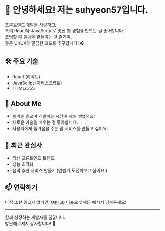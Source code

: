 # 👋 안녕하세요! 저는 suhyeon57입니다.

프론트엔드 개발을 사랑하고,  
특히 React와 JavaScript로 멋진 웹 경험을 만드는 걸 좋아합니다.  
코딩할 때 음악을 곁들이는 걸 즐기며,  
좋은 UI/UX와 깔끔한 코드를 추구합니다! 🎧

## 🛠️ 주요 기술
- React (리액트)
- JavaScript (자바스크립트)
- HTML/CSS

## 🎵 About Me
- 음악을 들으며 개발하는 시간이 제일 행복해요!
- 새로운 기술을 배우는 걸 좋아합니다.
- 사용자에게 즐거움을 주는 웹 서비스를 만들고 싶어요.

## 🌱 최근 관심사
- 최신 프론트엔드 트렌드
- 성능 최적화
- 음악 추천 서비스 만들기 (언젠가 도전해보고 싶어요!)

## 📫 연락하기
아직 소셜 링크가 없다면, [GitHub 이슈](https://github.com/suhyeon57/suhyeon57/issues)로 언제든 메시지 남겨주세요!

---

함께 성장하는 개발자를 꿈꿉니다.  
방문해주셔서 감사합니다! 🙌

